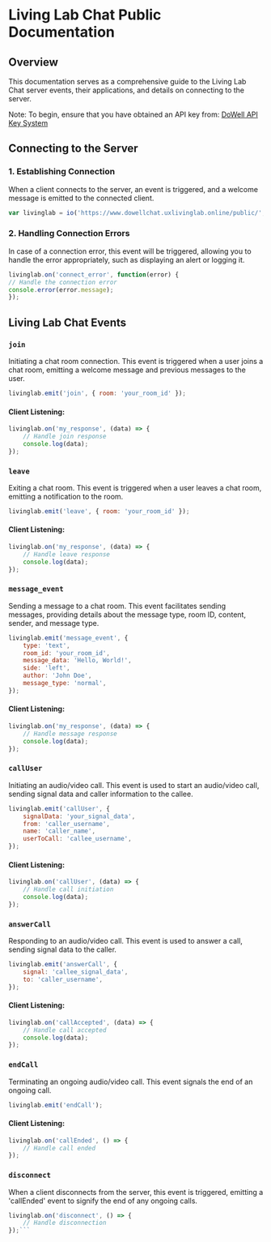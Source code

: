 # Living Lab Chat Public Documentation

## Overview

This documentation serves as a comprehensive guide to the Living Lab Chat server events, their applications, and details on connecting to the server.

Note: To begin, ensure that you have obtained an API key from:
[DoWell API Key System](https://1105-ai-dowell.github.io/100105-DoWellApiKeySystem/)


## Connecting to the Server

### 1. Establishing Connection
When a client connects to the server, an event is triggered, and a welcome message is emitted to the connected client.
```javascript
var livinglab = io('https://www.dowellchat.uxlivinglab.online/public/', { query: `api_key=${'your-api-key'}` });
```
### 2. Handling Connection Errors
In case of a connection error, this event will be triggered, allowing you to handle the error appropriately, such as displaying an alert or logging it.

```javascript
livinglab.on('connect_error', function(error) {
// Handle the connection error
console.error(error.message);
});
```

## Living Lab Chat Events
### `join`
Initiating a chat room connection. This event is triggered when a user joins a chat room, emitting a welcome message and previous messages to the user.
```javascript
livinglab.emit('join', { room: 'your_room_id' });
```
#### Client Listening:
```javascript
livinglab.on('my_response', (data) => {
    // Handle join response
    console.log(data);
});
```

### `leave`
Exiting a chat room. This event is triggered when a user leaves a chat room, emitting a notification to the room.

```javascript
livinglab.emit('leave', { room: 'your_room_id' });
```
#### Client Listening:
```javascript
livinglab.on('my_response', (data) => {
    // Handle leave response
    console.log(data);
});
```

### ```message_event```
Sending a message to a chat room. This event facilitates sending messages, providing details about the message type, room ID, content, sender, and message type.

```javascript
livinglab.emit('message_event', {
    type: 'text',
    room_id: 'your_room_id',
    message_data: 'Hello, World!',
    side: 'left',
    author: 'John Doe',
    message_type: 'normal',
});
```

#### Client Listening:
```javascript
livinglab.on('my_response', (data) => {
    // Handle message response
    console.log(data);
});
```
### `callUser`

Initiating an audio/video call. This event is used to start an audio/video call, sending signal data and caller information to the callee.

```javascript
livinglab.emit('callUser', {
    signalData: 'your_signal_data',
    from: 'caller_username',
    name: 'caller_name',
    userToCall: 'callee_username',
});
```

#### Client Listening:
```javascript
livinglab.on('callUser', (data) => {
    // Handle call initiation
    console.log(data);
});
```

### `answerCall`
Responding to an audio/video call. This event is used to answer a call, sending signal data to the caller.
```javascript
livinglab.emit('answerCall', {
    signal: 'callee_signal_data',
    to: 'caller_username',
});
```
#### Client Listening:
```javascript
livinglab.on('callAccepted', (data) => {
    // Handle call accepted
    console.log(data);
});
```

### `endCall`
Terminating an ongoing audio/video call. This event signals the end of an ongoing call.
```javascript
livinglab.emit('endCall');
```

#### Client Listening:
```javascript
livinglab.on('callEnded', () => {
    // Handle call ended
});
```
### `disconnect`

When a client disconnects from the server, this event is triggered, emitting a 'callEnded' event to signify the end of any ongoing calls.
```javascript
livinglab.on('disconnect', () => {
    // Handle disconnection
});```
